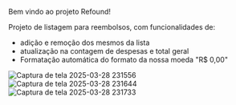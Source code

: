 Bem vindo ao projeto Refound!

Projeto de listagem para reembolsos, com funcionalidades de: 
* adição e remoção dos mesmos da lista 
* atualização na contagem de despesas e total geral
* Formatação automática do formato da nossa moeda "R$ 0,00"

![Captura de tela 2025-03-28 231556](https://github.com/user-attachments/assets/a9666e6c-f595-4c56-932c-5ec8fba220b6)
![Captura de tela 2025-03-28 231644](https://github.com/user-attachments/assets/abf80e28-4fd7-4b34-8a36-329dd526439c)
![Captura de tela 2025-03-28 231733](https://github.com/user-attachments/assets/1e8b990f-26a7-4358-ae4f-b3f204b6e329)
